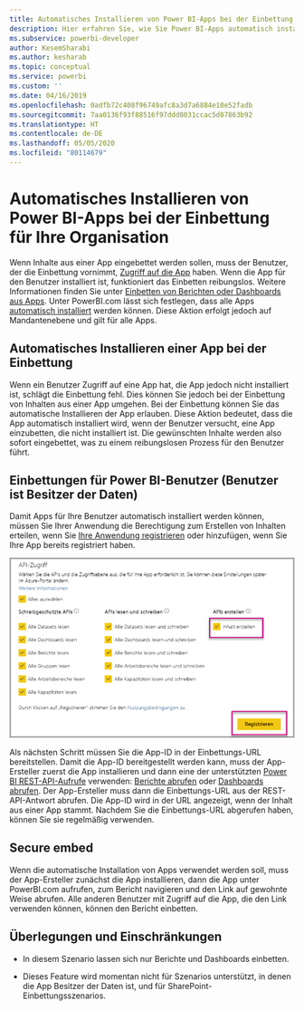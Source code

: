 ```yaml
---
title: Automatisches Installieren von Power BI-Apps bei der Einbettung für Ihre Organisation
description: Hier erfahren Sie, wie Sie Power BI-Apps automatisch installieren, wenn Sie für Ihre Organisation Einbettungen vornehmen.
ms.subservice: powerbi-developer
author: KesemSharabi
ms.author: kesharab
ms.topic: conceptual
ms.service: powerbi
ms.custom: ''
ms.date: 04/16/2019
ms.openlocfilehash: 0adfb72c408f96749afc8a3d7a6884e10e52fadb
ms.sourcegitcommit: 7aa0136f93f88516f97ddd8031ccac5d07863b92
ms.translationtype: HT
ms.contentlocale: de-DE
ms.lasthandoff: 05/05/2020
ms.locfileid: "80114679"
---
```

# <a name="auto-install-power-bi-apps-when-embedding-for-your-organization"></a>Automatisches Installieren von Power BI-Apps bei der Einbettung für Ihre Organisation

Wenn Inhalte aus einer App eingebettet werden sollen, muss der Benutzer, der die Einbettung vornimmt, [Zugriff auf die App](../../service-create-distribute-apps.md) haben. Wenn die App für den Benutzer installiert ist, funktioniert das Einbetten reibungslos. Weitere Informationen finden Sie unter [Einbetten von Berichten oder Dashboards aus Apps](embed-from-apps.md). Unter PowerBI.com lässt sich festlegen, dass alle Apps [automatisch installiert](https://powerbi.microsoft.com/blog/automatically-install-apps/) werden können. Diese Aktion erfolgt jedoch auf Mandantenebene und gilt für alle Apps.

## <a name="auto-install-app-on-embedding"></a>Automatisches Installieren einer App bei der Einbettung

Wenn ein Benutzer Zugriff auf eine App hat, die App jedoch nicht installiert ist, schlägt die Einbettung fehl. Dies können Sie jedoch bei der Einbettung von Inhalten aus einer App umgehen. Bei der Einbettung können Sie das automatische Installieren der App erlauben. Diese Aktion bedeutet, dass die App automatisch installiert wird, wenn der Benutzer versucht, eine App einzubetten, die nicht installiert ist. Die gewünschten Inhalte werden also sofort eingebettet, was zu einem reibungslosen Prozess für den Benutzer führt.

## <a name="embed-for-power-bi-users-user-owns-data"></a>Einbettungen für Power BI-Benutzer (Benutzer ist Besitzer der Daten)

Damit Apps für Ihre Benutzer automatisch installiert werden können, müssen Sie Ihrer Anwendung die Berechtigung zum Erstellen von Inhalten erteilen, wenn Sie [Ihre Anwendung registrieren](register-app.md#register-with-the-power-bi-application-registration-tool) oder hinzufügen, wenn Sie Ihre App bereits registriert haben.

![Registrieren einer App mit der Berechtigung zum Erstellen von Inhalten](media/embed-auto-install-app/register-app-create-content.png)

Als nächsten Schritt müssen Sie die App-ID in der Einbettungs-URL bereitstellen. Damit die App-ID bereitgestellt werden kann, muss der App-Ersteller zuerst die App installieren und dann eine der unterstützten [Power BI REST-API-Aufrufe](https://docs.microsoft.com/rest/api/power-bi/) verwenden: [Berichte abrufen](https://docs.microsoft.com/rest/api/power-bi/reports/getreports) oder [Dashboards abrufen](https://docs.microsoft.com/rest/api/power-bi/dashboards/getdashboards). Der App-Ersteller muss dann die Einbettungs-URL aus der REST-API-Antwort abrufen. Die App-ID wird in der URL angezeigt, wenn der Inhalt aus einer App stammt.  Nachdem Sie die Einbettungs-URL abgerufen haben, können Sie sie regelmäßig verwenden.

## <a name="secure-embed"></a>Secure embed

Wenn die automatische Installation von Apps verwendet werden soll, muss der App-Ersteller zunächst die App installieren, dann die App unter PowerBI.com aufrufen, zum Bericht navigieren und den Link auf gewohnte Weise abrufen. Alle anderen Benutzer mit Zugriff auf die App, die den Link verwenden können, können den Bericht einbetten.

## <a name="considerations-and-limitations"></a>Überlegungen und Einschränkungen

* In diesem Szenario lassen sich nur Berichte und Dashboards einbetten.

* Dieses Feature wird momentan nicht für Szenarios unterstützt, in denen die App Besitzer der Daten ist, und für SharePoint-Einbettungsszenarios.